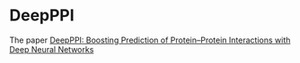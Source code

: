 # DeepPPI
The paper [DeepPPI: Boosting Prediction of Protein–Protein Interactions with Deep Neural Networks](https://pubs.acs.org/doi/full/10.1021/acs.jcim.7b00028/)

